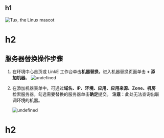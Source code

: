 ## h1

![Tux, the Linux mascot](/assets/images/tux.png)

# h2

## 服务器替换操作步骤
1. 在环境中心首页或 LinkE 工作台单击**机器替换**，进入机器替换页面单击 **+ 添加机器**。
	![undefined](https://intranetproxy.alipay.com/skylark/lark/0/2021/png/30356803/1637743177416-b8d4a630-8c1c-4ad6-93d8-338f8ae1fd71.png) 

2. 在添加机器表单中，可通过**域名、IP、环境、应用、应用来源、Zone、机房**检索服务器，勾选需要替换的服务器单击**确定**提交。
    **注意**：此处无法查询出联调环境的机器。
	
	![undefined](https://intranetproxy.alipay.com/skylark/lark/0/2021/png/30356803/1637743864992-a4204e40-6040-47fe-9d0f-d8d4a1313287.png) 

# h2